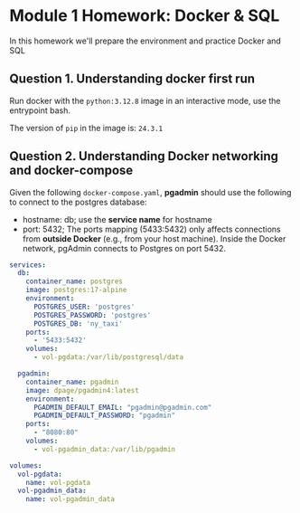 # Module 1 Homework: Docker & SQL
In this homework we'll prepare the environment and practice Docker and SQL

## Question 1. Understanding docker first run
Run docker with the `python:3.12.8` image in an interactive mode, use the entrypoint bash.

The version of `pip` in the image is: `24.3.1`


## Question 2. Understanding Docker networking and docker-compose

Given the following `docker-compose.yaml`, **pgadmin** should use the following to connect to the postgres database:
- hostname: db; use the **service name** for hostname
- port: 5432; The ports mapping (5433:5432) only affects connections from **outside Docker** (e.g., from your host machine). Inside the Docker network, pgAdmin connects to Postgres on port 5432.


```yaml
services:
  db:
    container_name: postgres
    image: postgres:17-alpine
    environment:
      POSTGRES_USER: 'postgres'
      POSTGRES_PASSWORD: 'postgres'
      POSTGRES_DB: 'ny_taxi'
    ports:
      - '5433:5432'
    volumes:
      - vol-pgdata:/var/lib/postgresql/data

  pgadmin:
    container_name: pgadmin
    image: dpage/pgadmin4:latest
    environment:
      PGADMIN_DEFAULT_EMAIL: "pgadmin@pgadmin.com"
      PGADMIN_DEFAULT_PASSWORD: "pgadmin"
    ports:
      - "8080:80"
    volumes:
      - vol-pgadmin_data:/var/lib/pgadmin  

volumes:
  vol-pgdata:
    name: vol-pgdata
  vol-pgadmin_data:
    name: vol-pgadmin_data
```